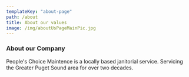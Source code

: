 ```yaml
---
templateKey: "about-page"
path: /about
title: About our values
image: /img/aboutUsPageMainPic.jpg
---
```


### About our Company

People's Choice Maintence is a locally based janitorial service. Servicing the Greater Puget Sound area for over two decades.
